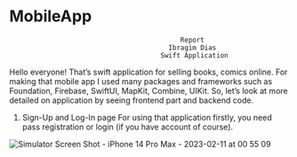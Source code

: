 # MobileApp
                                               Report
                                            Ibragim Dias
                                          Swift Application 
Hello everyone! That’s swift application for selling books, comics online. For making that mobile app I used many packages and frameworks such as Foundation, Firebase, SwiftUI, MapKit, Combine, UIKit. So, let’s look at more detailed on application by seeing frontend part and backend code.

1. Sign-Up and Log-In page 
For using that application firstly, you need pass registration or login (if you have account of course).  

![Simulator Screen Shot - iPhone 14 Pro Max - 2023-02-11 at 00 55 09](https://user-images.githubusercontent.com/97732446/218250860-25bc9896-bf0e-4bf9-90c7-bc31f841d391.png)
